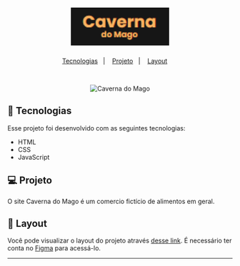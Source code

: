 <h1 align="center">
  <img alt="Caverna do Mago" title="Caverna do Mago" src="./.github/logo.png" width="220px" />
</h1>

<p align="center">
  <a href="#-tecnologias">Tecnologias</a>&nbsp;&nbsp;&nbsp;|&nbsp;&nbsp;&nbsp;
  <a href="#-projeto">Projeto</a>&nbsp;&nbsp;&nbsp;|&nbsp;&nbsp;&nbsp;
  <a href="#-layout">Layout</a>&nbsp;&nbsp;&nbsp;&nbsp;&nbsp;&nbsp;
</p>

<br>

<p align="center">
  <img alt="Caverna do Mago" src="./.github/demo-mobile.gif" >
</p>

## 🚀 Tecnologias

Esse projeto foi desenvolvido com as seguintes tecnologias:

- HTML
- CSS
- JavaScript

## 💻 Projeto

O site Caverna do Mago é um comercio fictício de alimentos em geral.

## 🔖 Layout

Você pode visualizar o layout do projeto através [desse link](https://www.figma.com/file/cc0lrVWgGXcloZMn6PuGCD/Caverna?node-id=0%3A1). É necessário ter conta no [Figma](https://figma.com) para acessá-lo.

---
